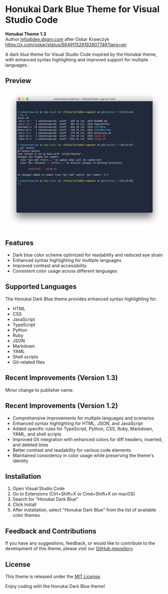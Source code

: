 # Honukai Dark Blue Theme for Visual Studio Code
__Honukai Theme 1.3__  
Author:info@dev.dsgnr.com after Oskar Krawczyk https://x.com/oskar/status/664911529192607746?lang=en

A dark blue theme for Visual Studio Code inspired by the Honukai theme, with enhanced syntax highlighting and improved support for multiple languages.

## Preview  

![Honukai Dark Blue Theme Preview](https://github.com/chrisdigital/honukai-theme/blob/main/honukai.png)

## Features  

- Dark blue color scheme optimized for readability and reduced eye strain
- Enhanced syntax highlighting for multiple languages
- Improved contrast and accessibility
- Consistent color usage across different languages

## Supported Languages  

The Honukai Dark Blue theme provides enhanced syntax highlighting for:

- HTML
- CSS
- JavaScript
- TypeScript
- Python
- Ruby
- JSON
- Markdown
- YAML
- Shell scripts
- Git-related files

## Recent Improvements (Version 1.3)  

Minor change to publisher name.

## Recent Improvements (Version 1.2)  

- Comprehensive improvements for multiple languages and scenarios
- Enhanced syntax highlighting for HTML, JSON, and JavaScript
- Added specific rules for TypeScript, Python, CSS, Ruby, Markdown, YAML, and shell scripts
- Improved Git integration with enhanced colors for diff headers, inserted, and deleted lines
- Better contrast and readability for various code elements
- Maintained consistency in color usage while preserving the theme's identity

## Installation  

1. Open Visual Studio Code
2. Go to Extensions (Ctrl+Shift+X or Cmd+Shift+X on macOS)
3. Search for "Honukai Dark Blue"
4. Click Install
5. After installation, select "Honukai Dark Blue" from the list of available color themes

## Feedback and Contributions  

If you have any suggestions, feedback, or would like to contribute to the development of this theme, please visit our [GitHub repository](https://github.com/chrisdigital/honukai-theme).

## License  

This theme is released under the [MIT License](LICENSE).

Enjoy coding with the Honukai Dark Blue theme!